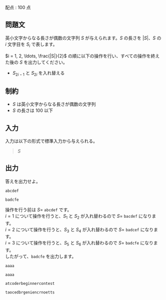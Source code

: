 配点 : $100$ 点

## 問題文

英小文字からなる長さが偶数の文字列 $S$ が与えられます。$S$ の長さを $|S|$、$S$ の $i$ 文字目を $S_i$ で表します。  

$i = 1, 2, \ldots, \frac{|S|}{2}$ の順に以下の操作を行い、すべての操作を終えた後の $S$ を出力してください。  

- $S_{2i-1}$ と $S_{2i}$ を入れ替える

## 制約

- $S$ は英小文字からなる長さが偶数の文字列
- $S$ の長さは $100$ 以下

## 入力

入力は以下の形式で標準入力から与えられる。

> $S$

## 出力

答えを出力せよ。

```input1
abcdef
```

```output1
badcfe
```

操作を行う前は $S =$ `abcdef` です。<br>
$i = 1$ について操作を行うと、$S_1$ と $S_2$ が入れ替わるので $S =$ `bacdef` になります。<br>
$i = 2$ について操作を行うと、$S_3$ と $S_4$ が入れ替わるので $S =$ `badcef` になります。<br>
$i = 3$ について操作を行うと、$S_5$ と $S_6$ が入れ替わるので $S =$ `badcfe` になります。<br>
したがって、`badcfe` を出力します。

```input2
aaaa
```

```output2
aaaa
```

```input3
atcoderbeginnercontest
```

```output3
taocedbrgeniencrnoetts
```